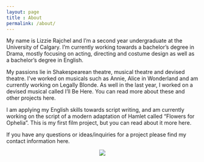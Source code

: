 ```yaml
---
layout: page
title : About
permalink: /about/
---
```


My name is Lizzie Rajchel and I’m a second year undergraduate at the University of Calgary. I’m currently working towards a bachelor’s degree in Drama, mostly focusing on acting, directing and costume design as well as a bachelor’s degree in English.

My passions lie in Shakespearean theatre, musical theatre and devised theatre. I’ve worked on musicals such as Annie, Alice in Wonderland and am currently working on Legally Blonde. As well in the last year, I worked on a devised musical called I’ll Be Here. You can read more about these and other projects here.

I am applying my English skills towards script writing, and am currently working on the script of a modern adaptation of Hamlet called “Flowers for Ophelia”. This is my first film project, but you can read about it more here.

If you have any questions or ideas/inquiries for a project please find my contact information here.

<p align="center"> 
<img src="https://raw.githubusercontent.com/Speediing/lizzierajchel.com/master/IMG_9402.jpeg">
</p>

